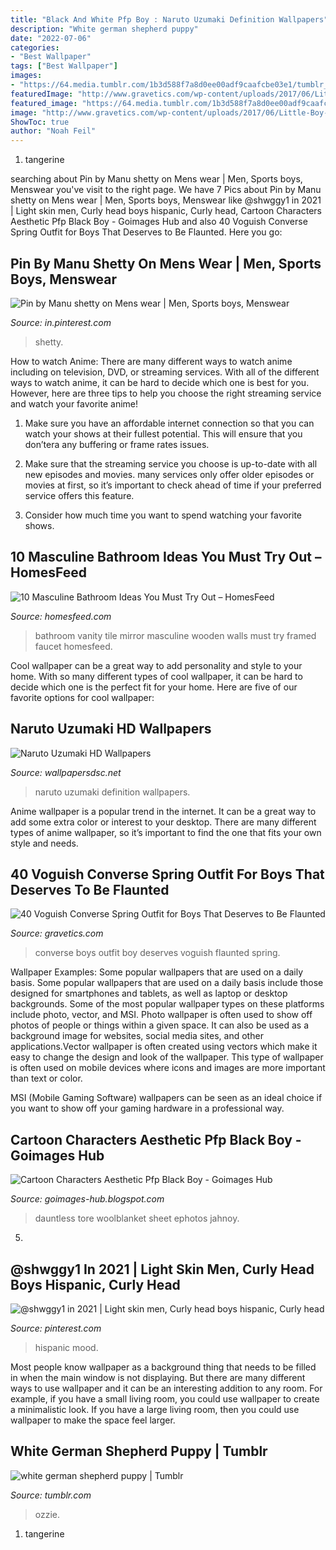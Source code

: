 ```yaml
---
title: "Black And White Pfp Boy : Naruto Uzumaki Definition Wallpapers"
description: "White german shepherd puppy"
date: "2022-07-06"
categories:
- "Best Wallpaper"
tags: ["Best Wallpaper"]
images:
- "https://64.media.tumblr.com/1b3d588f7a8d0ee00adf9caafcbe03e1/tumblr_ow270ygpjf1uhhdypo1_1280.jpg"
featuredImage: "http://www.gravetics.com/wp-content/uploads/2017/06/Little-Boy-In-Black-With-Red-Converse.jpg"
featured_image: "https://64.media.tumblr.com/1b3d588f7a8d0ee00adf9caafcbe03e1/tumblr_ow270ygpjf1uhhdypo1_1280.jpg"
image: "http://www.gravetics.com/wp-content/uploads/2017/06/Little-Boy-In-Black-With-Red-Converse.jpg"
ShowToc: true
author: "Noah Feil"
---
```



1. tangerine 

	

		
searching about Pin by Manu shetty on Mens wear | Men, Sports boys, Menswear you've visit to the right page. We have 7 Pics about Pin by Manu shetty on Mens wear | Men, Sports boys, Menswear like @shwggy1 in 2021 | Light skin men, Curly head boys hispanic, Curly head, Cartoon Characters Aesthetic Pfp Black Boy - Goimages Hub and also 40 Voguish Converse Spring Outfit for Boys That Deserves to Be Flaunted. Here you go:
		
    
## Pin By Manu Shetty On Mens Wear | Men, Sports Boys, Menswear

<img loading=lazy src="https://i.pinimg.com/736x/36/70/fd/3670fdc2b9ef462aa172ff8b0e599122.jpg" onerror="this.onerror=null;this.src='https://tse4.mm.bing.net/th?id=OIP.MNppz51E6RReygQzjhN7HAHaJ3&amp;pid=15.1';" alt="Pin by Manu shetty on Mens wear | Men, Sports boys, Menswear">

_Source: in.pinterest.com_

>shetty. 

	

How to watch Anime: There are many different ways to watch anime including on television, DVD, or streaming services.
With all of the different ways to watch anime, it can be hard to decide which one is best for you. However, here are three tips to help you choose the right streaming service and watch your favorite anime!
1. Make sure you have an affordable internet connection so that you can watch your shows at their fullest potential. This will ensure that you don’tera any buffering or frame rates issues.

2. Make sure that the streaming service you choose is up-to-date with all new episodes and movies. many services only offer older episodes or movies at first, so it’s important to check ahead of time if your preferred service offers this feature.

3. Consider how much time you want to spend watching your favorite shows.

    
## 10 Masculine Bathroom Ideas You Must Try Out – HomesFeed

<img loading=lazy src="http://homesfeed.com/wp-content/uploads/2019/07/glossy-watery-blue-tile-walls-wooden-bathroom-vanity-with-white-countertop-and-sink-wooden-stool-black-framed-mirror-faucet-and-towel-hangers.jpg" onerror="this.onerror=null;this.src='https://tse2.mm.bing.net/th?id=OIP.N5xCtVcMeVKKCkCeCsZV9wHaKy&amp;pid=15.1';" alt="10 Masculine Bathroom Ideas You Must Try Out – HomesFeed">

_Source: homesfeed.com_

>bathroom vanity tile mirror masculine wooden walls must try framed faucet homesfeed. 

	

Cool wallpaper can be a great way to add personality and style to your home. With so many different types of cool wallpaper, it can be hard to decide which one is the perfect fit for your home. Here are five of our favorite options for cool wallpaper: 

    
## Naruto Uzumaki HD Wallpapers

<img loading=lazy src="http://wallpapersdsc.net/wp-content/uploads/2016/09/Naruto-Uzumaki-High-Definition.jpg" onerror="this.onerror=null;this.src='https://tse4.mm.bing.net/th?id=OIP.iworAuHk1AV77ub0ndWxOwHaEK&amp;pid=15.1';" alt="Naruto Uzumaki HD Wallpapers">

_Source: wallpapersdsc.net_

>naruto uzumaki definition wallpapers. 

	

Anime wallpaper is a popular trend in the internet. It can be a great way to add some extra color or interest to your desktop. There are many different types of anime wallpaper, so it’s important to find the one that fits your own style and needs.

    
## 40 Voguish Converse Spring Outfit For Boys That Deserves To Be Flaunted

<img loading=lazy src="http://www.gravetics.com/wp-content/uploads/2017/06/Little-Boy-In-Black-With-Red-Converse.jpg" onerror="this.onerror=null;this.src='https://tse1.mm.bing.net/th?id=OIP.2rNAfENAyNYQfnwDlgKmIgHaJQ&amp;pid=15.1';" alt="40 Voguish Converse Spring Outfit for Boys That Deserves to Be Flaunted">

_Source: gravetics.com_

>converse boys outfit boy deserves voguish flaunted spring. 

	

Wallpaper Examples: Some popular wallpapers that are used on a daily basis.
Some popular wallpapers that are used on a daily basis include those designed for smartphones and tablets, as well as laptop or desktop backgrounds. Some of the most popular wallpaper types on these platforms include photo, vector, and MSI. 
Photo wallpaper is often used to show off photos of people or things within a given space. It can also be used as a background image for websites, social media sites, and other applications.Vector wallpaper is often created using vectors which make it easy to change the design and look of the wallpaper. This type of wallpaper is often used on mobile devices where icons and images are more important than text or color. 

MSI (Mobile Gaming Software) wallpapers can be seen as an ideal choice if you want to show off your gaming hardware in a professional way.

    
## Cartoon Characters Aesthetic Pfp Black Boy - Goimages Hub

<img loading=lazy src="https://i.pinimg.com/originals/b4/dc/f4/b4dcf4ca6797a4e74b9afe7769f43854.jpg" onerror="this.onerror=null;this.src='https://tse4.mm.bing.net/th?id=OIP.XL3EgPzdVpCXZKXh7FvWcgHaHa&amp;pid=15.1';" alt="Cartoon Characters Aesthetic Pfp Black Boy - Goimages Hub">

_Source: goimages-hub.blogspot.com_

>dauntless tore woolblanket sheet ephotos jahnoy. 

	

5.

    
## @shwggy1 In 2021 | Light Skin Men, Curly Head Boys Hispanic, Curly Head

<img loading=lazy src="https://i.pinimg.com/736x/7a/35/b5/7a35b57442cf5a8f7cd47fa7251459df.jpg" onerror="this.onerror=null;this.src='https://tse4.mm.bing.net/th?id=OIP.PCPPBWbDK7uWrzRnQe7tuQHaJ9&amp;pid=15.1';" alt="@shwggy1 in 2021 | Light skin men, Curly head boys hispanic, Curly head">

_Source: pinterest.com_

>hispanic mood. 

	

Most people know wallpaper as a background thing that needs to be filled in when the main window is not displaying. But there are many different ways to use wallpaper and it can be an interesting addition to any room. For example, if you have a small living room, you could use wallpaper to create a minimalistic look. If you have a large living room, then you could use wallpaper to make the space feel larger.

    
## White German Shepherd Puppy | Tumblr

<img loading=lazy src="https://64.media.tumblr.com/1b3d588f7a8d0ee00adf9caafcbe03e1/tumblr_ow270ygpjf1uhhdypo1_1280.jpg" onerror="this.onerror=null;this.src='https://tse2.mm.bing.net/th?id=OIP._XYkyBsuazWjOSCak5JobQHaJ4&amp;pid=15.1';" alt="white german shepherd puppy | Tumblr">

_Source: tumblr.com_

>ozzie. 

	

1. tangerine 

